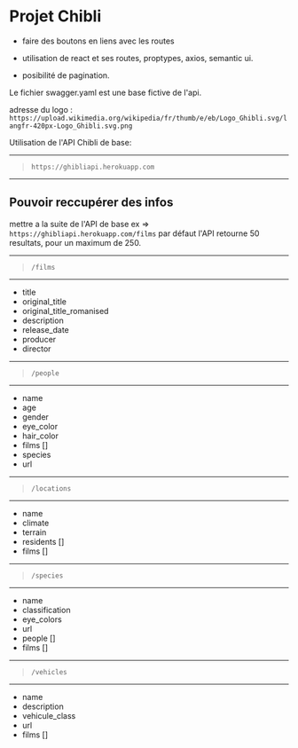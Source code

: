 # Projet Chibli

- faire des boutons en liens avec les routes

- utilisation de react et ses routes, proptypes, axios, semantic ui.

- posibilité de pagination.

Le fichier swagger.yaml est une base fictive de l'api.

adresse du logo : `https://upload.wikimedia.org/wikipedia/fr/thumb/e/eb/Logo_Ghibli.svg/langfr-420px-Logo_Ghibli.svg.png`

Utilisation de l'API Chibli de base:

---

> `https://ghibliapi.herokuapp.com`

---

## Pouvoir reccupérer des infos

mettre a la suite de l'API de base
ex => `https://ghibliapi.herokuapp.com/films`
par défaut l'API retourne 50 resultats, pour un maximum de 250.

---

> `/films`

---

- title
- original_title
- original_title_romanised
- description
- release_date
- producer
- director

---

> `/people`

---

- name
- age
- gender
- eye_color
- hair_color
- films []
- species
- url

---

> `/locations`

---

- name
- climate
- terrain
- residents []
- films []

---

> `/species`

---

- name
- classification
- eye_colors
- url
- people []
- films []

---

> `/vehicles`

---

- name
- description
- vehicule_class
- url
- films []
